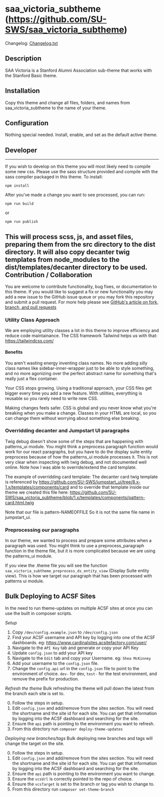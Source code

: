 # saa_victoria_subtheme (https://github.com/SU-SWS/saa_victoria_subtheme)

Changelog: [Changelog.txt](CHANGELOG.txt)

## Description


SAA Victoria is a Stanford Alumni Association sub-theme that works with the Stanford Basic theme.

## Installation


Copy this theme and change all files, folders, and names from saa_victoria_subtheme to the name of your theme.


## Configuration


Nothing special needed. Install, enable, and set as the default active theme.

## Developer
---

If you wish to develop on this theme you will most likely need to compile some new css. Please use the sass structure provided and compile with the sass compiler packaged in this theme. To install:

```
npm install
```
After you've made a change you want to see processed, you can run:
```
npm run build
```
or
```
npm run publish
```
This will process scss, js, and asset files, preparing them from the src directory to the dist directory.
It will also copy decanter twig templates from node_modules to the dist/templates/decanter directory to be used.
Contribution / Collaboration
---

You are welcome to contribute functionality, bug fixes, or documentation to this theme. If you would like to suggest a fix or new functionality you may add a new issue to the GitHub issue queue or you may fork this repository and submit a pull request. For more help please see [GitHub's article on fork, branch, and pull requests](https://help.github.com/articles/using-pull-requests)

### Utility Class Approach
We are employing utility classes a lot in this theme to improve efficiency and reduce code maintainance. The CSS framework Tailwind helps us with that:
https://tailwindcss.com/

#### Benefits
You aren't wasting energy inventing class names. No more adding silly class names like sidebar-inner-wrapper just to be able to style something, and no more agonizing over the perfect abstract name for something that's really just a flex container.

Your CSS stops growing. Using a traditional approach, your CSS files get bigger every time you add a new feature. With utilities, everything is reusable so you rarely need to write new CSS.

Making changes feels safer. CSS is global and you never know what you're breaking when you make a change. Classes in your HTML are local, so you can change them without worrying about something else breaking.

### Overridding decanter and Jumpstart UI paragraphs

Twig debug doesn't show some of the steps that are happening with patterns_ui module.
You might think a preprocess paragraph function would work for our react paragraphs,
but you have to do the display suite entity preprocess because of how the patterns_ui module
processes it. This is not very clear when inspecting with twig debug, and not documented well
online. Note how I was able to override/extend the card template.

The example of overridding card template:
The decanter card twig template is referenced by
https://github.com/SU-SWS/jumpstart_ui/tree/8.x-1.x/templates/components/card
and to override that template inside our theme we created this file here:
https://github.com/SU-SWS/saa_victoria_subtheme/blob/1.x/templates/components/pattern-card.html.twig

Note that our file is pattern-NAMEOFFILE  So it is not the same file name in jumpstart_ui.

### Preprocessing our paragraphs

In our theme, we wanted to process and prepare some attributes when a paragraph was used.
You might think to use a preprocess_paragraph function in the theme file, but it is more complicated
because we are using the patterns_ui module.

If you view the .theme file you will see the function `saa_victoria_subtheme_preprocess_ds_entity_view`
(Display Suite entity view).
This is how we target our paragraph that has been processed with patterns ui module.

## Bulk Deploying to ACSF Sites

In the need to run theme-updates on multiple ACSF sites at once you can use the built in composer scripts.

*Setup*
1. Copy `/dev/config.example.json` to `/dev/config.json`
2. Find your ACSF username and API key by logging into one of the ACSF dashboards. eg: https://www.cardinalsites.acsitefactory.com/user/
3. Navigate to the `API Key` tab and generate or copy your API Key
4. Update `config.json` to add your API key
5. Navigate to the `Edit` tab and copy your Username. eg: `Shea McKinney`
6. Add your username to the `config.json` file.
7. Change the `config.api` url in the `config.json` file to point to the environment of choice. `dev-` for dev, `test-` for the test environment, and remove the prefix for production.

*Refresh the theme*
Bulk refreshing the theme will pull down the latest from the branch each site is set to.

0. Follow the steps in setup.
1. Edit `config.json` and add/remove from the sites section. You will need the shortname and the site id for each site. You can get that information by logging into the ACSF dashboard and searching for the site.
2. Ensure the `api` path is pointing to the environment you want to refresh.
3. From this directory run `composer deploy-theme-updates`

*Deploying new branches/tags*
Bulk deploying new branches and tags will change the target on the site.

0. Follow the steps in setup.
1. Edit `config.json` and add/remove from the sites section. You will need the shortname and the site id for each site. You can get that information by logging into the ACSF dashboard and searching for the site.
2. Ensure the `api` path is pointing to the environment you want to change.
3. Ensure the `vcsUrl` is correctly pointed to the repo of choice.
4. Ensure the `vcsTarget` is set to the branch or tag you wish to change to.
5. From this directory run `composer set-theme-branch`
